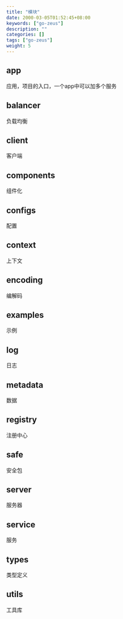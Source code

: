```yaml
---
title: "模块"
date: 2000-03-05T01:52:45+08:00
keywords: ["go-zeus"]
description: ""
categories: []
tags: ["go-zeus"]
weight: 5
---
```


## app
应用，项目的入口，一个app中可以加多个服务
## balancer
负载均衡
## client
客户端
## components
组件化
## configs
配置
## context
上下文
## encoding
编解码
## examples
示例
## log
日志
## metadata
数据
## registry
注册中心
## safe
安全包
## server
服务器
## service
服务
## types
类型定义
## utils
工具库
